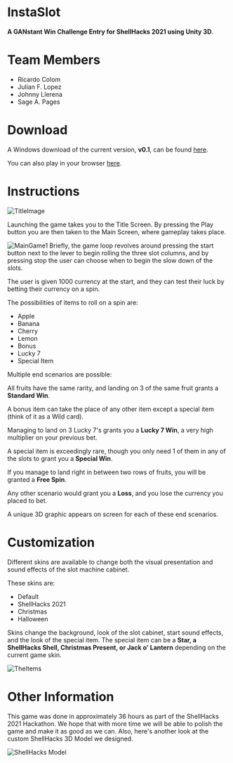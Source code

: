 # InstaSlot
__A GANstant Win Challenge Entry for ShellHacks 2021 using Unity 3D__.

# Team Members
* Ricardo Colom
* Julian F. Lopez
* Johnny Llerena
* Sage A. Pages

# Download
A Windows download of the current version, __v0.1__, can be found [here](https://drive.google.com/file/d/1WIUfmsvjmJk9GGuhSi-xkfmHY2pXtcR4/view?usp=sharing).

You can also play in your browser [here](https://play.unity.com/mg/other/instaslot).

# Instructions
![TitleImage](https://cdn.discordapp.com/attachments/890408497781538829/891638190371385394/Title.png)

Launching the game takes you to the Title Screen. By pressing the Play button you are then taken to the Main Screen, where gameplay takes place.

![MainGame1](https://cdn.discordapp.com/attachments/890408497781538829/891638184352546866/Default_Skin.png)
Briefly, the game loop revolves around pressing the start button next to the lever to begin rolling the three slot columns, and by pressing stop the user can choose when to begin the slow down of the slots.

The user is given 1000 currency at the start, and they can test their luck by betting their currency on a spin.

The possibilities of items to roll on a spin are:
  * Apple
  * Banana
  * Cherry
  * Lemon
  * Bonus
  * Lucky 7
  * Special Item

Multiple end scenarios are possible:

All fruits have the same rarity, and landing on 3 of the same fruit grants a __Standard Win__.

A bonus item can take the place of any other item except a special item (think of it as a Wild card).

Managing to land on 3 Lucky 7's grants you a __Lucky 7 Win__, a very high multiplier on your previous bet.

A special item is exceedingly rare, though you only need 1 of them in any of the slots to grant you a __Special Win__.

If you manage to land right in between two rows of fruits, you will be granted a __Free Spin__.

Any other scenario would grant you a __Loss__, and you lose the currency you placed to bet.

A unique 3D graphic appears on screen for each of these end scenarios.

# Customization

Different skins are available to change both the visual presentation and sound effects of the slot machine cabinet.

These skins are:
  * Default
  * ShellHacks 2021
  * Christmas
  * Halloween

Skins change the background, look of the slot cabinet, start sound effects, and the look of the special item. The special item can be a __Star, a ShellHacks Shell, Christmas Present, or Jack o' Lantern__ depending on the current game skin.

![TheItems](https://i.imgur.com/VAG0S5L.png)

# Other Information

This game was done in approximately 36 hours as part of the ShellHacks 2021 Hackathon. We hope that with more time we will be able to polish the game and make it as good as we can. Also, here's another look at the custom ShellHacks 3D Model we designed.

![ShellHacks Model](https://i.imgur.com/isohHGA.png)
